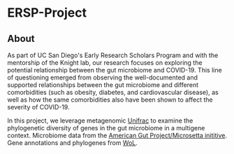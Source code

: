 # ERSP-Project
## About
As part of UC San Diego's Early Research Scholars Program and with the mentorship of the Knight lab, our research focuses on exploring the potential relationship between the gut microbiome and COVID-19. This line of questioning emerged from observing the well-documented and supported relationships between the gut microbiome and different comorbidities (such as obesity, diabetes, and cardiovascular disease), as well as how the same comorbidities also have been shown to affect the severity of COVID-19.

In this project, we leverage metagenomic [Unifrac](https://doi.org/10.1186/1471-2105-7-371) to examine the phylogenetic diversity of genes in the gut microbiome in a multigene context. Microbiome data from the [American Gut Project/Microsetta inititive](https://microsetta.ucsd.edu/). Gene annotations and phylogenes from [WoL](https://biocore.github.io/wol/). 


